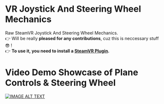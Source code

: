# VR Joystick And Steering Wheel Mechanics
Raw SteamVR Joystick And Steering Wheel Mechanics.<br>
👉 Will be really <b>pleased for any contributions</b>, cuz this is neccessary stuff 😎 !<br>
👉 <b>To use it, you need to install a <a href="https://www.assetstore.unity3d.com/en/#!/content/32647" target="blank_">SteamVR Plugin</a>.</b>

# Video Demo Showcase of Plane Controls & Steering Wheel
[![IMAGE ALT TEXT](http://dl3.joxi.net/drive/2017/11/14/0005/1731/378563/63/07405a9dab.png)](https://youtu.be/W6-aBA4IUgM "Showcase VRJAS")
